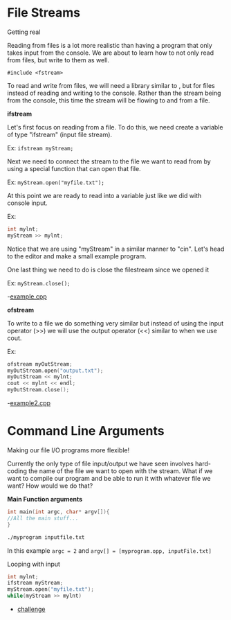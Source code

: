 # File Streams

Getting real

Reading from files is a lot more realistic than having a program that only takes
input from the console. We are about to learn how to not only read from files,
but write to them as well.

`#include <fstream>`

To read and write from files, we will need a library similar to <iostream>, but
for files instead of reading and writing to the console. Rather than the stream
being from the console, this time the stream will be flowing to and from a file.

**ifstream**

Let's first focus on reading from a file. To do this, we need create a variable
of type "ifstream" (input file stream).

Ex: `ifstream myStream;`

Next we need to connect the stream to the file we want to read from by using a
special function that can open that file.

Ex: `myStream.open("myfile.txt");`

At this point we are ready to read into a variable just like we did with console
input.

Ex:
```cpp
int mylnt;
myStream >> mylnt;
``` 

Notice that we are using "myStream" in a similar manner to "cin".
Let's head to the editor and make a small example program.

One last thing we need to do is close the filestream since we opened it

Ex: `myStream.close();`

-[example.cpp](example.cpp)

**ofstream**

To write to a file we do something very similar but instead of using the input
operator (>>) we will use the output operator (<<) similar to when we use cout.

Ex: 
```cpp
ofstream myOutStream;
myOutStream.open("output.txt");
myOutStream << mylnt;
cout << mylnt << endl;
myOutStream.close();
```

-[example2.cpp](example2.cpp)

# Command Line Arguments

Making our file I/O programs more flexible!

Currently the only type of file input/output we have seen involves hard-coding
the name of the file we want to open with the stream. What if we want to compile
our program and be able to run it with whatever file we want? How would we do
that?

**Main Function arguments**

```cpp
int main(int argc, char* argv[]){
//All the main stuff...
}
```

```bash
./myprogram inputfile.txt
```

In this example `argc = 2` and `argv[] = [myprogram.opp, inputFile.txt]`

Looping with input

```cpp
int mylnt;
ifstream myStream;
myStream.open("myfile.txt");
while(myStream >> mylnt)
```

- [challenge](challenge.cpp)